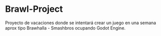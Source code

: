 # Brawl-Project
Proyecto de vacaciones donde se intentará crear un juego en una semana aprox tipo Brawhalla - Smashbros ocupando Godot Engine.
